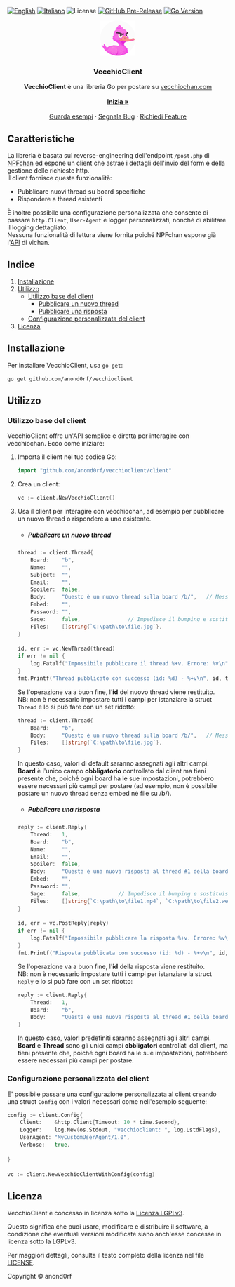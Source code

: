<a name="readme-top"></a>
[![English](https://img.shields.io/badge/lang-en-blue.svg)](README-en.md) [![Italiano](https://img.shields.io/badge/lang-it-blue.svg)](README.md) 
![License](https://img.shields.io/github/license/anond0rf/vecchioclient) [![GitHub Pre-Release](https://img.shields.io/github/v/release/anond0rf/vecchioclient?include_prereleases&label=pre-release)](https://github.com/anond0rf/vecchioclient/releases) [![Go Version](https://img.shields.io/github/go-mod/go-version/anond0rf/vecchioclient)](https://github.com/anond0rf/vecchioclient)
<br />
<div align="center">
  <a href="https://github.com/anond0rf/vecchioclient">
    <img src="logo.png" alt="Logo" width="80" height="80">
  </a>
<h3 align="center">VecchioClient</h3>
  <p align="center">
    <strong>VecchioClient</strong> è una libreria Go per postare su <a href="https://vecchiochan.com/">vecchiochan.com</a>
    <br />
    <br />
    <a href="#installazione"><strong>Inizia »</strong></a>
    <br />
    <br />
    <a href="https://github.com/anond0rf/vecchioclient/blob/main/cmd/example-client/main.go">Guarda esempi</a>
    ·
    <a href="https://github.com/anond0rf/vecchioclient/issues">Segnala Bug</a>
    ·
    <a href="https://github.com/anond0rf/vecchioclient/issues">Richiedi Feature</a>
  </p>
</div>
 
## Caratteristiche

La libreria è basata sul reverse-engineering dell'endpoint `/post.php` di [NPFchan](https://github.com/fallenPineapple/NPFchan) ed espone un client che astrae i dettagli dell'invio del form e della gestione delle richieste http.  
Il client fornisce queste funzionalità:

- Pubblicare nuovi thread su board specifiche
- Rispondere a thread esistenti

È inoltre possibile una configurazione personalizzata che consente di passare `http.Client`, `User-Agent` e logger personalizzati, nonché di abilitare il logging dettagliato.  
Nessuna funzionalità di lettura viene fornita poiché NPFchan espone già l'[API](https://github.com/vichan-devel/vichan-API/) di vichan.

## Indice

1. [Installazione](#installazione)
2. [Utilizzo](#utilizzo)
   - [Utilizzo base del client](#utilizzo-base-del-client)
     - [Pubblicare un nuovo thread](#pubblicare-un-nuovo-thread)
     - [Pubblicare una risposta](#pubblicare-una-risposta)
   - [Configurazione personalizzata del client](#configurazione-personalizzata-del-client)
3. [Licenza](#licenza)

## Installazione

Per installare VecchioClient, usa `go get`:

```bash
go get github.com/anond0rf/vecchioclient
```

## Utilizzo

### Utilizzo base del client

VecchioClient offre un'API semplice e diretta per interagire con vecchiochan. Ecco come iniziare:

1. Importa il client nel tuo codice Go:

    ```go
    import "github.com/anond0rf/vecchioclient/client"
    ```

2. Crea un client:
   
    ```go
    vc := client.NewVecchioClient()
    ```

3. Usa il client per interagire con vecchiochan, ad esempio per pubblicare un nuovo thread o rispondere a uno esistente.

    - ##### Pubblicare un nuovo thread
    
    ```go
    thread := client.Thread{
		Board:    "b",
		Name:     "",
		Subject:  "",
		Email:    "",
		Spoiler:  false,
		Body:     "Questo è un nuovo thread sulla board /b/",   // Messaggio del thread
		Embed:    "",
		Password: "",
		Sage:     false,               // Impedisce il bumping e sostituisce l'email con "rabbia"
		Files:    []string{`C:\path\to\file.jpg`},
	}

    id, err := vc.NewThread(thread)
	if err != nil {
		log.Fatalf("Impossibile pubblicare il thread %+v. Errore: %v\n", thread, err)
	}
	fmt.Printf("Thread pubblicato con successo (id: %d) - %+v\n", id, thread)
    ```

    Se l'operazione va a buon fine, l'**id** del nuovo thread viene restituito.  
    NB: non è necessario impostare tutti i campi per istanziare la struct `Thread` e lo si può fare con un set ridotto:

    ```go
    thread := client.Thread{
		Board:    "b",
		Body:     "Questo è un nuovo thread sulla board /b/",   // Messaggio del thread
		Files:    []string{`C:\path\to\file.jpg`},
	}
    ```

    In questo caso, valori di default saranno assegnati agli altri campi.  
    **Board** è l'unico campo **obbligatorio** controllato dal client ma tieni presente che, poiché ogni board ha le sue impostazioni, potrebbero essere necessari più campi per postare (ad esempio, non è possibile postare un nuovo thread senza embed né file su /b/).

    - ##### Pubblicare una risposta

    ```go
    reply := client.Reply{
		Thread:   1,
		Board:    "b",
		Name:     "",
		Email:    "",
		Spoiler:  false,
		Body:     "Questa è una nuova risposta al thread #1 della board /b/",    // Messaggio della risposta
		Embed:    "",
		Password: "",
		Sage:     false,            // Impedisce il bumping e sostituisce l'email con "rabbia"
		Files:    []string{`C:\path\to\file1.mp4`, `C:\path\to\file2.webm`},
	}

    id, err = vc.PostReply(reply)
	if err != nil {
		log.Fatalf("Impossibile pubblicare la risposta %+v. Errore: %v\n", reply, err)
	}
	fmt.Printf("Risposta pubblicata con successo (id: %d) - %+v\n", id, reply)
    ```
    
    Se l'operazione va a buon fine, l'**id** della risposta viene restituito.  
    NB: non è necessario impostare tutti i campi per istanziare la struct `Reply` e lo si può fare con un set ridotto:

    ```go
    reply := client.Reply{
        Thread:   1,
		Board:    "b",
		Body:     "Questa è una nuova risposta al thread #1 della board /b/",   // Messaggio della risposta
	}
    ```

    In questo caso, valori predefiniti saranno assegnati agli altri campi.  
    **Board** e **Thread** sono gli unici campi **obbligatori** controllati dal client, ma tieni presente che, poiché ogni board ha le sue impostazioni, potrebbero essere necessari più campi per postare.

### Configurazione personalizzata del client

E' possibile passare una configurazione personalizzata al client creando una struct `Config` con i valori necessari come nell'esempio seguente:

```go
config := client.Config{
    Client:    &http.Client{Timeout: 10 * time.Second},                 // Client HTTP personalizzato
    Logger:    log.New(os.Stdout, "vecchioclient: ", log.LstdFlags),    // Logger personalizzato
    UserAgent: "MyCustomUserAgent/1.0",                                 // User-Agent personalizzato
    Verbose:   true,                                                    // Abilita/Disabilita il logging dettagliato
    
}

vc := client.NewVecchioClientWithConfig(config)
```

## Licenza

VecchioClient è concesso in licenza sotto la [Licenza LGPLv3](./LICENSE).

Questo significa che puoi usare, modificare e distribuire il software, a condizione che eventuali versioni modificate siano anch'esse concesse in licenza sotto la LGPLv3.

Per maggiori dettagli, consulta il testo completo della licenza nel file [LICENSE](./LICENSE).

Copyright © anond0rf
